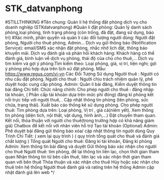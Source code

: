 # STK_datvanphong

#STILLTHINKING
#Tên chung: Quản lí hệ thống đặt phòng dịch vụ cho doanh nghiệp (STKdatvanphong)
#Quản lí đặt phòng: Quản lý danh sách phòng,loại phòng, tình trạng phòng (còn trống, đã đặt, đang sử dụng, bảo trì)
#Xác minh, phân quyền và quản lí các đối tượng người dùng: Người đặt phòng, Người cho thuê phòng, Admin…
Dịch vụ gửi thông báo (Notification Service): email/SMS xác nhận đặt phòng, nhắc nhở lịch đặt, thông báo khuyến mãi.
Dịch vụ đánh giá và phản hồi khách hàng: Khách hàng có thể đánh giá, bình luận về dịch vụ phòng, thái độ của chủ cho thuê,…
Dịch vụ tìm kiếm và gợi ý phòng:Tìm kiếm theo: Loại phòng, giá, vị trí, tiện nghi; gợi ý phòng phù hợp dựa trên lịch sử đặt phòng.
Mẫu: https://www.regus.com/vi-vn
Các Đối Tượng Sử dụng
Người thuê : Người có nhu cầu đặt phòng.
Người cho thuê : Người chịu trách nhiệm quản lý, phê duyệt hoặc cung cấp phòng.
Admin: Quản lí bài đăng, Kiểm duyệt thông tin bài đăng
Chi tiết:
Chức năng chính:
Cho phép người cho thuê :
đăng nhập tài khoản, ( Phân cấp tài khoản dựa trên mức phí đóng)
đăng kí phòng
kết nối trực tiếp với người thuê, .
Cập nhật thông tin phòng (tên phòng, sức chứa, trạng thái).
Xuất báo cáo thống kê sử dụng phòng.
Cho phép người thuê:
Tìm phòng dựa trên: Loại phòng, Vị trí , giá cả(niêm yết).
Xem thông tin phòng (diện tích, nội thất, vật dụng, hình ảnh,…)
Đặt chuyến tham quan.
Kết nối, thỏa thuận với người cho thuê(trong trường hợp có khả năng giảm giá)
Chatbox để kết nối với nhân viên hỗ trợ
Tạo tài khoản (Optional)
Admin:
Phê duyệt bài đăng
gửi thông báo
xóa/ cập nhật thông tin người dùng
Quy Trình Chi Tiết: ( xem lại quy trình ) ( quy trình tổng quát cho thuê và đánh giá chất lượng ) Tổng quát
Người cho thuê: Đăng kí tài khoản, Đăng kí phòng
Admin: Xem thông tin bài đăng và duyệt
Gửi thông báo xác nhận cho người cho thuê
Người thuê: tìm phòng, để lại thông tin liên lạc, chọn thời gian tham quan
Nhận thông tin từ bên cần thuê, liên lạc và xác nhận thời gian tham quan với bên thuê
Thỏa thuận và xác nhận cho thuê
Hủy hoặc xác nhận cho thuê trên hệ thống
Người thuê đánh giá và rating trên hệ thống
Admin cập nhật đánh giá lên web
*/
